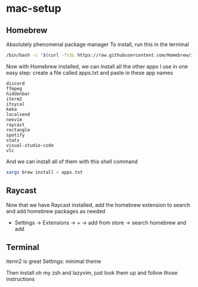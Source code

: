# mac-setup

## Homebrew

Absolutely phenomenal package manager
To install, run this in the terminal
```sh
/bin/bash -c "$(curl -fsSL https://raw.githubusercontent.com/Homebrew/install/HEAD/install.sh)"
```

Now with Homebrew installed, we can install all the other apps I use in one easy step:
create a file called apps.txt and paste in these app names

```
discord
ffmpeg
hiddenbar
iterm2
itsycal
keka
localsend
neovim
raycast
rectangle
spotify
stats
visual-studio-code
vlc
```

And we can install all of them with this shell command
```sh
xargs brew install < apps.txt
```
## Raycast

Now that we have Raycast installed, add the homebrew extension to search and add homebrew packages as needed
- Settings -> Extensions -> + -> add from store -> search homebrew and add

## Terminal

iterm2 is great
Settings:
minimal theme

Then install oh my zsh and lazyvim, just look them up and follow those instructions
